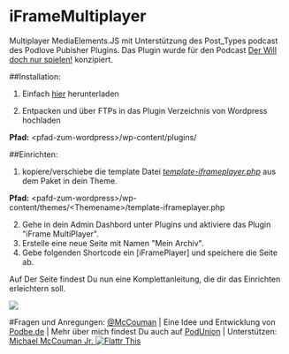 # iFrameMultiplayer
Multiplayer MediaElements.JS mit Unterstützung des Post_Types podcast des Podlove Pubisher Plugins. 
Das Plugin wurde für den Podcast <a href="http://ohneq.de/">Der Will doch nur spielen!</a> konzipiert.

##Installation:
1. Einfach <a href="https://github.com/Wikibyte/iFramePlayer-Podcaster-Multiplayer/archive/master.zip">hier</a> herunterladen


2. Entpacken und über FTPs in das Plugin Verzeichnis von Wordpress hochladen

__Pfad:__ &lt;pfad-zum-wordpress>/wp-content/plugins/

##Einrichten:
1. kopiere/verschiebe die template Datei *<a href="https://github.com/Wikibyte/iFramePlayer-Podcaster-Multiplayer/blob/master/template-iframeplayer.php">template-iframeplayer.php</a>* aus dem Paket in dein Theme.

__Pfad:__ &lt;pafd-zum-wordpress>/wp-content/themes/&lt;Themename>/template-iframeplayer.php

2. Gehe in dein Admin Dashbord unter Plugins und aktiviere das Plugin "iFrame MultiPlayer".
3. Erstelle eine neue Seite mit Namen "Mein Archiv".
4. Gebe folgenden Shortcode ein [iFramePlayer] und speichere die Seite ab.

Auf Der Seite findest Du nun eine Komplettanleitung, die dir das Einrichten erleichtern soll.

<img src="https://raw.githubusercontent.com/Wikibyte/iFramePlayer-Podcaster-Multiplayer/master/test/help4.png">

#Fragen und Anregungen:
<a href="https://twitter.com/mccouman">@McCouman</a> | Eine Idee und Entwicklung von <a href="http://podbe.de">Podbe.de</a> | Mehr über mich findest Du auch auf <a href="http://podunion.com/podcaster/6214/michael-mccouman-jr">PodUnion</a> | Unterstützen: <a href="https://flattr.com/profile/mccouman">Michael McCouman Jr. <img src="https://raw.github.com/ReliveRadio/reliveradio-ressources/master/flattr/rr-flattr-buttons.jpg" 
alt="Flattr This" title="Flattr This" style="max-width:100%;"></a> 
